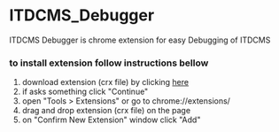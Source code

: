 ITDCMS_Debugger
===============

ITDCMS Debugger is chrome extension for easy Debugging of ITDCMS

### to install extension follow instructions bellow ###
1. download extension (crx file) by clicking [here][1]
2. if asks something click "Continue"
3. open "Tools > Extensions" or go to chrome://extensions/
4. drag and drop extension (crx file) on the page
5. on "Confirm New Extension" window click "Add"

[1]:https://raw.github.com/thecotne/ITDCMS_Debugger/master/builds/ITDCMS_DEBUGGER.0.2.3.crx